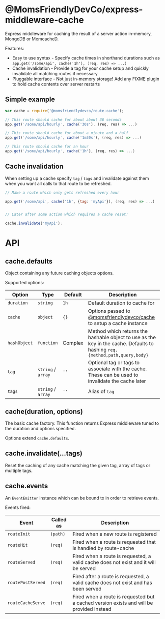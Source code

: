 @MomsFriendlyDevCo/express-middleware-cache
===========================================
Express middleware for caching the result of a server action in-memory, MongoDB or MemcacheD.


Features:

* Easy to use syntax - Specify cache times in shorthand durations such as `app.get('/some/api', cache('1h'), (req, res) => ...)`
* Cache invalidation - Provide a tag for your cache setup and quickly invalidate all matching routes if necessary
* Pluggable interface - Not just in-memory storage! Add any FIXME plugin to hold cache contents over server restarts



Simple example
--------------

```javascript
var cache = require('@momsfriendlydevco/route-cache');

// This route should cache for about about 30 seconds
app.get('/some/api/hourly', cache('30s'), (req, res) => ...)

// This route should cache for about a minute and a half
app.get('/some/api/hourly', cache('1m30s'), (req, res) => ...)

// This route should cache for an hour
app.get('/some/api/hourly', cache('1h'), (req, res) => ...)
```


Cache invalidation
------------------
When setting up a cache specify `tag` / `tags` and invalidate against them when you want all calls to that route to be refreshed.

```javascript
// Make a route which only gets refreshed every hour

app.get('/some/api', cache('1h', {tag: 'myApi'}), (req, res) => ...)


// Later after some action which requires a cache reset:

cache.invalidate('myApi');
```


API
===

cache.defaults
--------------
Object containing any future caching objects options.

Supported options:

| Option       | Type               | Default              | Description                                                                                       |
|--------------|--------------------|----------------------|---------------------------------------------------------------------------------------------------|
| `duration`   | `string`           | `1h`                 | Default duration to cache for                                                                     |
| `cache`      | `object`           | `{}`                 | Options passed to [@momsfriendlydevco/cache](https://github.com/MomsFriendlyDevCo/generic-cache) to setup a cache instance |
| `hashObject` | `function`         | Complex              | Method which returns the hashable object to use as the key in the cache. Defaults to hashing `req.{method,path,query,body}` |
| `tag`        | `string` / `array` | `''`                 | Optional tag or tags to associate with the cache. These can be used to invalidate the cache later |
| `tags`       | `string` / `array` | `''`                 | Alias of `tag`                                                                                    |



cache(duration, options)
------------------------
The basic cache factory. This function returns Express middleware tuned to the duration and options specified.

Options extend `cache.defaults`.


cache.invalidate(...tags)
-------------------------
Reset the caching of any cache matching the given tag, array of tags or multiple tags.


cache.events
------------
An `EventEmitter` instance which can be bound to in order to retrieve events.

Events fired:

| Event             | Called as | Description                                                                              |
|-------------------|-----------|------------------------------------------------------------------------------------------|
| `routeInit`       | `(path)`  | Fired when a new route is registered                                                     |
| `routeHit`        | `(req)`   | Fired when a route is requested that is handled by route-cache                           |
| `routeServed`     | `(req)`   | Fired when a route is requested, a valid cache does not exist and it will be served      |
| `routePostServed` | `(req)`   | Fired after a route is requested, a valid cache does not exist and has been served       |
| `routeCacheServe` | `(req)`   | Fired when a route is requested but a cached version exists and will be provided instead |
